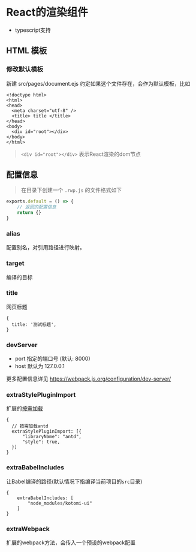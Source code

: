 # React的渲染组件

- typescript支持

## HTML 模板

### 修改默认模板

新建 src/pages/document.ejs  约定如果这个文件存在，会作为默认模板，比如

```
<!doctype html>
<html>
<head>
  <meta charset="utf-8" />
  <title> title </title>
</head>
<body>  
  <div id="root"></div>
</body>
</html>
```

> `<div id="root"></div>` 表示React渲染的dom节点


## 配置信息

> 在目录下创建一个 `.rwp.js` 的文件格式如下

```js
exports.default = () => {
    // 返回的配置信息
    return {}
}
```

### alias

配置别名，对引用路径进行映射。

### target 

编译的目标

### title 

网页标题

```
{
  title: '测试标题',
}
```

### devServer 

- port 指定的端口号 (默认: 8000)
- host 默认为 127.0.0.1

更多配置信息详见 https://webpack.js.org/configuration/dev-server/

### extraStylePluginImport

扩展的[按需加载](https://github.com/ant-design/babel-plugin-import)

```
{
  // 按需加载antd
  extraStylePluginImport: [{
      "libraryName": "antd",
      "style": true,
  }]
}
```

### extraBabelIncludes 

让Babel编译的路径(默认情况下指编译当前项目的`src`目录)

```
{
    extraBabelIncludes: [
        "node_modules/kotomi-ui"
    ]
}
```

### extraWebpack

扩展的webpack方法，会传入一个预设的webpack配置 